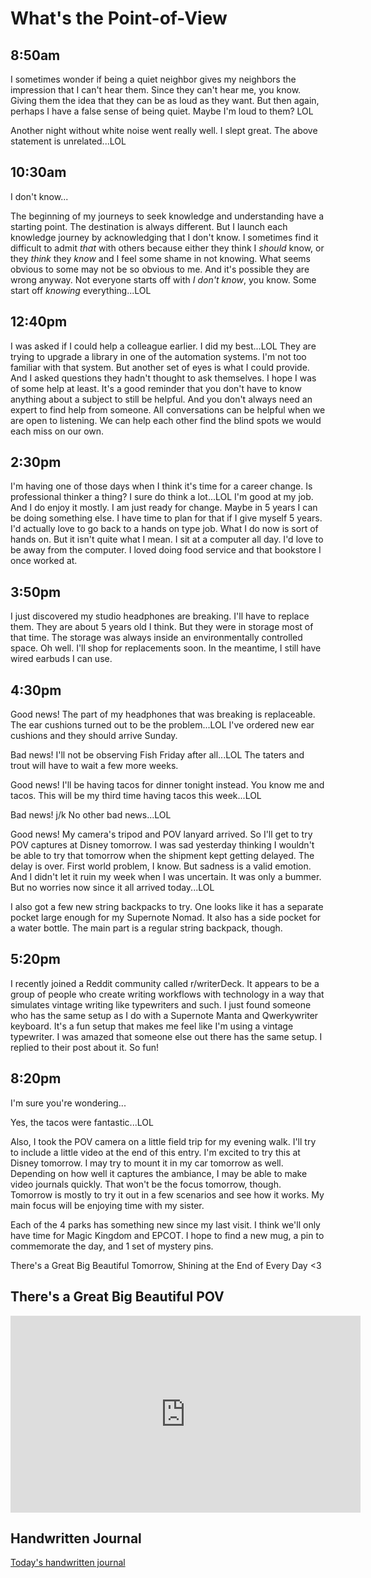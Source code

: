 # What's the Point-of-View

## 8:50am

I sometimes wonder if being a quiet neighbor gives my neighbors the impression that I can't hear them. Since they can't hear me, you know. Giving them the idea that they can be as loud as they want. But then again, perhaps I have a false sense of being quiet. Maybe I'm loud to them? LOL

Another night without white noise went really well. I slept great. The above
statement is unrelated...LOL

## 10:30am

I don't know...

The beginning of my journeys to seek knowledge and understanding have a starting point. The destination is always different. But I launch each knowledge journey by acknowledging that I don't know. I sometimes find it difficult to admit *that* with others because either they think I *should* know, or they *think* they *know* and I feel some shame in not knowing. What seems obvious to some may not be so obvious to me. And it's possible they are wrong anyway. Not everyone starts off with *I don't know*, you know. Some start off *knowing*
everything...LOL

## 12:40pm

I was asked if I could help a colleague earlier. I did my best...LOL They are trying to upgrade a library in one of the automation systems. I'm not too familiar with that system. But another set of eyes is what I could provide. And I asked questions they hadn't thought to ask themselves. I hope I was of some help at least. It's a good reminder that you don't have to know anything about a subject to still be helpful. And you don't always need an expert to find help from someone. All conversations can be helpful when we are open to listening. We can help each other find the blind spots we would each miss on our own.

## 2:30pm

I'm having one of those days when I think it's time for a career change. Is professional thinker a thing? I sure do think a lot...LOL I'm good at my job. And I do enjoy it mostly. I am just ready for change. Maybe in 5 years I can be doing something else. I have time to plan for that if I give myself 5 years. I'd actually love to go back to a hands on type job. What I do now is sort of hands on. But it isn't quite what I mean. I sit at a computer all day. I'd love to be away from the computer. I loved doing food service and that bookstore I once worked at.

## 3:50pm

I just discovered my studio headphones are breaking. I'll have to replace them. They are about 5 years old I think. But they were in storage most of that time. The storage was always inside an environmentally controlled space. Oh well. I'll shop for replacements soon. In the meantime, I still have wired earbuds I can use.

## 4:30pm

Good news! The part of my headphones that was breaking is replaceable. The ear cushions turned out to be the problem...LOL I've ordered new ear cushions and they should arrive Sunday.

Bad news! I'll not be observing Fish Friday after all...LOL The taters and trout will have to wait a few more weeks.

Good news! I'll be having tacos for dinner tonight instead. You know me and tacos. This will be my third time having tacos this week...LOL

Bad news! j/k No other bad news...LOL

Good news! My camera's tripod and POV lanyard arrived. So I'll get to try POV captures at Disney tomorrow. I was sad yesterday thinking I wouldn't be able to try that tomorrow when the shipment kept getting delayed. The delay is over. First world problem, I know. But sadness is a valid emotion. And I didn't let it ruin my week when I was uncertain. It was only a bummer. But no worries now since it all arrived today...LOL

I also got a few new string backpacks to try. One looks like it has a separate pocket large enough for my Supernote Nomad. It also has a side pocket for a water bottle. The main part is a regular string backpack, though.

## 5:20pm

I recently joined a Reddit community called r/writerDeck. It appears to be a group of people who create writing workflows with technology in a way that simulates vintage writing like typewriters and such. I just found someone who has the same setup as I do with a Supernote Manta and Qwerkywriter keyboard. It's a fun setup that makes me feel like I'm using a vintage typewriter. I was amazed that someone else out there has the same setup. I replied to their post about it. So fun!

## 8:20pm

I'm sure you're wondering...

Yes, the tacos were fantastic...LOL

Also, I took the POV camera on a little field trip for my evening walk. I'll try to include a little video at the end of this entry. I'm excited to try this at Disney tomorrow. I may try to mount it in my car tomorrow as well. Depending on how well it captures the ambiance, I may be able to make video journals quickly. That won't be the focus tomorrow, though. Tomorrow is mostly to try it out in a few scenarios and see how it works. My main focus will be enjoying time with my sister.

Each of the 4 parks has something new since my last visit. I think we'll only have time for Magic Kingdom and EPCOT. I hope to find a new mug, a pin to commemorate the day, and 1 set of mystery pins.

There's a Great Big Beautiful Tomorrow, Shining at the End of Every Day <3

## There's a Great Big Beautiful POV

<iframe width="560" height="315" src="https://www.youtube.com/embed/LWkXXi_zfzU?si=yuVhRKtru-VhHo4z" title="YouTube video player" frameborder="0" allow="accelerometer; autoplay; clipboard-write; encrypted-media; gyroscope; picture-in-picture; web-share" referrerpolicy="strict-origin-when-cross-origin" allowfullscreen></iframe>

## Handwritten Journal

[Today's handwritten journal](/media/blog/2025/09/20250926.pdf)